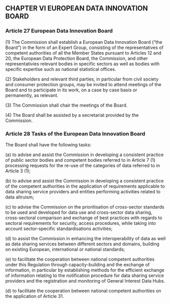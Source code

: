## CHAPTER VI EUROPEAN DATA INNOVATION BOARD

### Article 27 European Data Innovation Board

(1) The Commission shall establish a European Data Innovation Board (“the Board”) in the form of an Expert Group, consisting of the representatives of competent authorities of all the Member States pursuant to Articles 12 and 20, the European Data Protection Board, the Commission, and other representativies relevant bodies in specific sectors as well as bodies with specific expertise such as national statistical offices.

(2) Stakeholders and relevant third parties, in particular from civil society and consumer protection groups, may be invited to attend meetings of the Board and to participate in its work, on a case by case basis or permanently, as relevant. 

(3) The Commission shall chair the meetings of the Board.

(4) The Board shall be assisted by a secretariat provided by the Commission. 

### Article 28 Tasks of the European Data Innovation Board 

The Board shall have the following tasks:

(a) to advise and assist the Commission in developing a consistent practice of public sector bodies and competent bodies referred to in Article 7 (1) processing requests for the re-use of the categories of data referred to in Article 3 (1);

(b) to advise and assist the Commission in developing a consistent practice of the competent authorities in the application of requirements applicable to data sharing service providers and entities performing activities related to data altruism;

(c) to advise the Commission on the prioritisation of cross-sector standards to be used and developed for data use and cross-sector data sharing, cross-sectoral comparison and exchange of best practices with regards to sectoral requirements for security, access procedures, while taking into account sector-specific standardisations activities;

(d) to assist the Commission in enhancing the interoperability of data as well as data sharing services between different sectors and domains, building on existing European, international or national standards;

(e) to facilitate the cooperation between national competent authorities under this Regulation through capacity-building and the exchange of information, in particular by establishing methods for the efficient exchange of information relating to the notification procedure for data sharing service providers and the registration and monitoring of General Interest Data Hubs.

(d) to facilitate the cooperation between national competent authorities on the application of Article 31.
